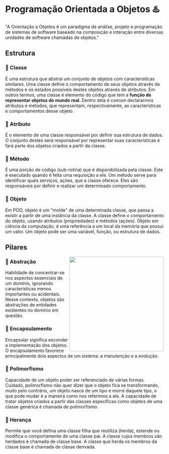 <h1>Programação Orientada a Objetos ♨️</h1>

"A Orientação a Objetos é um paradigma de análise,
projeto e programação de sistemas de software
baseado na composição e interação entre
diversas  unidades de software
chamadas de objetos."

<h2>Estrutura</h2>
<h3>💠 Classe</h3>
<p>É uma estrutura que abstrai um conjunto de objetos com
características similares. Uma classe define o comportamento
de seus objetos através de métodos e os estados possíveis
destes objetos através de atributos. Em outros termos, uma classe é elemento 
do código que tem a <b>função de representar objetos do mundo real. </b>
Dentro dela é comum declararmos atributos e métodos, que representam, 
respectivamente, as características e comportamentos desse objeto.
</p>
<h3> 💠 Atributo</h3>
<p>É o elemento de uma classe responsável por definir sua
estrutura de dados. O conjunto destes será responsável
por representar suas características e fará parte dos
 objetos criados a partir da classe.
</p>
<h3>💠 Método</h3>
<p>É uma porção de código (sub-rotina) que é disponibilizada pela classe. Este é executado quando é feita uma requisição a ele. Um método serve para identificar quais serviços, ações, 
que a classe oferece. Eles são responsáveis por definir
 e realizar um determinado comportamento.
</p>
<h3>💠 Objeto</h3>
<p>Em POO, objeto é um "molde" de uma determinada classe, que passa a existir a partir 
de uma instância da classe. A classe define o comportamento do objeto, usando atributos 
(propriedades) e métodos (ações). Objeto em ciência da computação, é uma referência a 
um local da memória que possui um valor. Um objeto pode ser uma variável, função, ou 
estrutura de dados.</p>

<h2>Pilares</h2>

<img src="https://static.javatpoint.com/images/java-oops.png" align="right" width="300px"/>

<h3>💠 Abstração</h3>
<p>Habilidade de concentrar-se nos aspectos essenciais de um domínio, ignorando características menos importantes ou acidentais. Nesse contexto, objetos são abstrações de entidades existentes no domínio em questão.</p>
<h3>💠 Encapsulamento</h3>
<p> Encapsular significa esconder a implementação dos objetos. O encapsulamento favorece principalmente dois aspectos de um sistema: a manutenção e a evolução.</p>
<h3>💠 Polimorfismo</h3>
<p>Capacidade de um objeto poder ser referenciado de várias formas. Cuidado, polimorfismo não quer dizer que o objeto fica se transformando, muito pelo contrário, um objeto nasce de um tipo e morre daquele tipo, o que pode mudar é a maneira como nos referimos a ele. A capacidade de tratar objetos criados a partir das classes específicas como objetos de uma classe genérica é chamada de polimorfismo.

</p>
<h3>💠 Herança</h3>
<p>Permite que você defina uma classe filha que reutiliza (herda), estende ou modifica o comportamento de uma classe pai. A classe cujos membros são herdados é chamada de classe base. A classe que herda os membros da classe base é chamada de classe derivada.</p>

